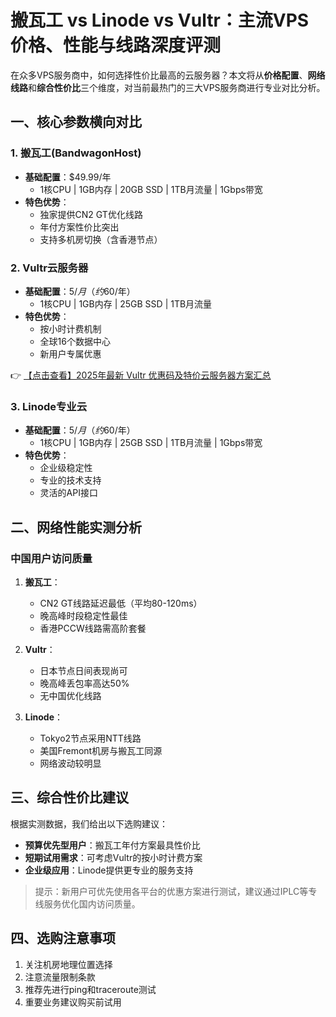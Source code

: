 # 搬瓦工 vs Linode vs Vultr：主流VPS价格、性能与线路深度评测

在众多VPS服务商中，如何选择性价比最高的云服务器？本文将从**价格配置**、**网络线路**和**综合性价比**三个维度，对当前最热门的三大VPS服务商进行专业对比分析。

## 一、核心参数横向对比

### 1. 搬瓦工(BandwagonHost)
- **基础配置**：$49.99/年
  - 1核CPU | 1GB内存 | 20GB SSD | 1TB月流量 | 1Gbps带宽
- **特色优势**：
  - 独家提供CN2 GT优化线路
  - 年付方案性价比突出
  - 支持多机房切换（含香港节点）

### 2. Vultr云服务器
- **基础配置**：$5/月（约$60/年）
  - 1核CPU | 1GB内存 | 25GB SSD | 1TB月流量
- **特色优势**：
  - 按小时计费机制
  - 全球16个数据中心
  - 新用户专属优惠

👉 [【点击查看】2025年最新 Vultr 优惠码及特价云服务器方案汇总](https://bit.ly/VuLtr)

### 3. Linode专业云
- **基础配置**：$5/月（约$60/年）
  - 1核CPU | 1GB内存 | 25GB SSD | 1TB月流量 | 1Gbps带宽
- **特色优势**：
  - 企业级稳定性
  - 专业的技术支持
  - 灵活的API接口

## 二、网络性能实测分析

### 中国用户访问质量
1. **搬瓦工**：
   - CN2 GT线路延迟最低（平均80-120ms）
   - 晚高峰时段稳定性最佳
   - 香港PCCW线路需高阶套餐

2. **Vultr**：
   - 日本节点日间表现尚可
   - 晚高峰丢包率高达50%
   - 无中国优化线路

3. **Linode**：
   - Tokyo2节点采用NTT线路
   - 美国Fremont机房与搬瓦工同源
   - 网络波动较明显

## 三、综合性价比建议

根据实测数据，我们给出以下选购建议：

- **预算优先型用户**：搬瓦工年付方案最具性价比
- **短期试用需求**：可考虑Vultr的按小时计费方案
- **企业级应用**：Linode提供更专业的服务支持

> 提示：新用户可优先使用各平台的优惠方案进行测试，建议通过IPLC等专线服务优化国内访问质量。

## 四、选购注意事项
1. 关注机房地理位置选择
2. 注意流量限制条款
3. 推荐先进行ping和traceroute测试
4. 重要业务建议购买前试用